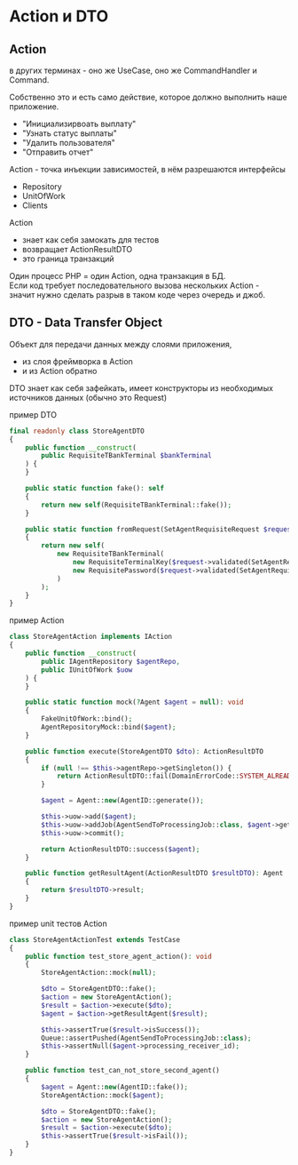 # Action и DTO


## Action
в других терминах - оно же UseCase, оно же CommandHandler и Command.

Собственно это и есть само действие, которое должно выполнить наше приложение.  
- "Инициализирвоать выплату"
- "Узнать статус выплаты"
- "Удалить пользователя"
- "Отправить отчет"  


Action - точка инъекции зависимостей, в нём разрешаются интерфейсы
- Repository
- UnitOfWork
- Clients

Action
- знает как себя замокать для тестов
- возвращает ActionResultDTO
- это граница транзакций


Один процесс PHP = один Action, одна транзакция в БД.  
Если код требует последовательного вызова нескольких Action -  
значит нужно сделать разрыв в таком коде через очередь и джоб.


## DTO - Data Transfer Object  
Объект для передачи данных между слоями приложения,
- из слоя фреймворка в Action
- и из Action обратно

DTO знает как себя зафейкать, имеет конструкторы из необходимых источников данных (обычно это Request)


пример DTO
```php
final readonly class StoreAgentDTO
{
    public function __construct(
        public RequisiteTBankTerminal $bankTerminal
    ) {
    }

    public static function fake(): self
    {
        return new self(RequisiteTBankTerminal::fake());
    }

    public static function fromRequest(SetAgentRequisiteRequest $request): self
    {
        return new self(
            new RequisiteTBankTerminal(
                new RequisiteTerminalKey($request->validated(SetAgentRequisiteRequest::TERMINAL_KEY)),
                new RequisitePassword($request->validated(SetAgentRequisiteRequest::PASSWORD))
            )
        );
    }
}
```


пример Action
```php
class StoreAgentAction implements IAction
{
    public function __construct(
        public IAgentRepository $agentRepo,
        public IUnitOfWork $uow 
    ) {
    }

    public static function mock(?Agent $agent = null): void
    {
        FakeUnitOfWork::bind();
        AgentRepositoryMock::bind($agent);
    }

    public function execute(StoreAgentDTO $dto): ActionResultDTO
    {
        if (null !== $this->agentRepo->getSingleton()) {
            return ActionResultDTO::fail(DomainErrorCode::SYSTEM_ALREADY_HAS_AGENT);
        }

        $agent = Agent::new(AgentID::generate());

        $this->uow->add($agent);
        $this->uow->addJob(AgentSendToProcessingJob::class, $agent->getId(), $dto->bankTerminal);
        $this->uow->commit();

        return ActionResultDTO::success($agent);
    }

    public function getResultAgent(ActionResultDTO $resultDTO): Agent
    {
        return $resultDTO->result;
    }
}
```

пример unit тестов Action
```php
class StoreAgentActionTest extends TestCase
{
    public function test_store_agent_action(): void
    {
        StoreAgentAction::mock(null);

        $dto = StoreAgentDTO::fake();
        $action = new StoreAgentAction();
        $result = $action->execute($dto);
        $agent = $action->getResultAgent($result);

        $this->assertTrue($result->isSuccess());
        Queue::assertPushed(AgentSendToProcessingJob::class);
        $this->assertNull($agent->processing_receiver_id);
    }

    public function test_can_not_store_second_agent()
    {
        $agent = Agent::new(AgentID::fake());
        StoreAgentAction::mock($agent);

        $dto = StoreAgentDTO::fake();
        $action = new StoreAgentAction();
        $result = $action->execute($dto);
        $this->assertTrue($result->isFail());
    }
}
```